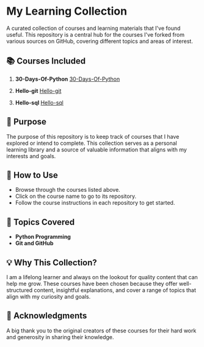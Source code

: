 
# My Learning Collection

A curated collection of courses and learning materials that I've found useful. This repository is a central hub for the courses I've forked from various sources on GitHub, covering different topics and areas of interest.

## 📚 Courses Included

1. **30-Days-Of-Python** [30-Days-Of-Python](https://github.com/DianaMPaun/30-Days-Of-Python)
   

2. **Hello-git** [Hello-git](https://github.com/DianaMPaun/hello-git)


3. **Hello-sql** [Hello-sql]()



## 🎯 Purpose

The purpose of this repository is to keep track of courses that I have explored or intend to complete. This collection serves as a personal learning library and a source of valuable information that aligns with my interests and goals.

## 📝 How to Use

- Browse through the courses listed above.
- Click on the course name to go to its repository.
- Follow the course instructions in each repository to get started.

## 📌 Topics Covered
 
- **Python Programming**  
- **Git and GitHub**


## 💡 Why This Collection?

I am a lifelong learner and always on the lookout for quality content that can help me grow. These courses have been chosen because they offer well-structured content, insightful explanations, and cover a range of topics that align with my curiosity and goals.

## 🌟 Acknowledgments

A big thank you to the original creators of these courses for their hard work and generosity in sharing their knowledge. 
